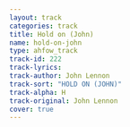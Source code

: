 ```yaml
---
layout: track
categories: track
title: Hold on (John)
name: hold-on-john
type: ahfow_track
track-id: 222
track-lyrics: 
track-author: John Lennon
track-sort: "HOLD ON (JOHN)"
track-alpha: H
track-original: John Lennon
cover: true
---
```

